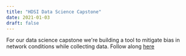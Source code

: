 ```yaml
---
title: "HDSI Data Science Capstone"
date: 2021-01-03
draft: false
---
```


For our data science capstone we're building a tool to mitigate bias in network conditions while collecting data. Follow along [here](https://github.com/dane-tool/dane)
